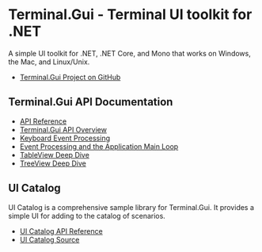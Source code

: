 # Terminal.Gui - Terminal UI toolkit for .NET

A simple UI toolkit for .NET, .NET Core, and Mono that works on Windows, the Mac, and Linux/Unix.

* [Terminal.Gui Project on GitHub](https://github.com/migueldeicaza/gui.cs)

## Terminal.Gui API Documentation

* [API Reference](api/Terminal.Gui/Terminal.Gui.html)
* [Terminal.Gui API Overview](articles/overview.html)
* [Keyboard Event Processing](articles/keyboard.html)
* [Event Processing and the Application Main Loop](articles/mainloop.md)
* [TableView Deep Dive](articles/tableview.md)
* [TreeView Deep Dive](articles/treeview.md)

## UI Catalog

UI Catalog is a comprehensive sample library for Terminal.Gui. It provides a simple UI for adding to the catalog of scenarios.

* [UI Catalog API Reference](api/UICatalog/UICatalog.html)
* [UI Catalog Source](https://github.com/migueldeicaza/gui.cs/tree/master/UICatalog)
